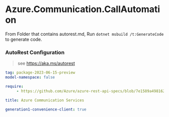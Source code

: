 # Azure.Communication.CallAutomation

From Folder that contains autorest.md, Run `dotnet msbuild /t:GenerateCode` to generate code.

### AutoRest Configuration
> see https://aka.ms/autorest

```yaml
tag: package-2023-06-15-preview
model-namespace: false

require:
     - https://github.com/Azure/azure-rest-api-specs/blob/7e1589a49816226d7798922757bff4357286219d/specification/communication/data-plane/CallAutomation/readme.md

title: Azure Communication Services

generation1-convenience-client: true

```
